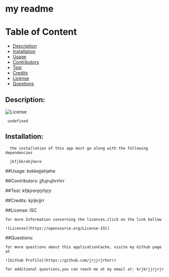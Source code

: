 

# my readme

# Table of Content

- [Description](#description)
- [Installation](#installation)
- [Usage](#usage)
- [Contributors](#contributors)
- [Test](#test)
- [Credits](#credits)
- [License](#license)
- [Questions](#questions)

## Description:
![License](https://img.shield.io/badge/License-ISC-blue.svg)

     undefined

## Installation:

      the installation of this app most go along with the following dependencies
      
      jkfjkkrehjhere

##Usage:
      kekkejjehjehe

 ##Contributors:
      jjfujrujhrrhrr


##Test:
      kfjkjrenjrjrhjrjr

##Credits:
      kjrjkrjjrr

##License:
      ISC

    for more Information concerning the licences,click on the link bellow 

    ![License](https://opensource.org/License-ISC)
      
      
 ##Questions:
 
    for more questions about this applicationCache, visite my Github page at 

    ![Github Profile](https://github.com/jrjjrjrhnrr)

    for additional questions,you can reach me at my email at: krjkrjjrjrjr